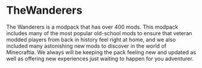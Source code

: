 # TheWanderers
The Wanderers is a modpack that has over 400 mods. This modpack includes many of the most popular old-school mods to ensure that veteran modded players from back in history feel right at home, and we also included many astonishing new mods to discover in the world of Minecraftia. We always will be keeping the pack feeling new and updated as well as offering new experiences just waiting to happen for you adventurer.
